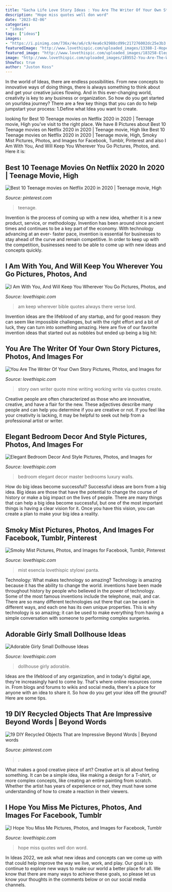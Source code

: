 ```yaml
---
title: "Gacha Life Love Story Ideas : You Are The Writer Of Your Own Story Pictures, Photos, And Images For"
description: "Hope miss quotes well don word"
date: "2023-02-06"
categories:
- "ideas"
tags: ["ideas"]
images:
- "https://i.pinimg.com/736x/4e/a6/c9/4ea6c92988cd99c217276002dc25e3b3.jpg"
featuredImage: "http://www.lovethispic.com/uploaded_images/13388-I-Hope-You-Miss-Me.jpg?2"
featured_image: "http://www.lovethispic.com/uploaded_images/183258-Elegant-Bedroom-Decor-And-Style.jpg"
image: "http://www.lovethispic.com/uploaded_images/189552-You-Are-The-Writer-Of-Your-Own-Story.jpg"
ShowToc: true
author: "Juston Koss"
---
```



In the world of Ideas, there are endless possibilities. From new concepts to innovative ways of doing things, there is always something to think about and get your creative juices flowing. And in this ever-changing world, creativity is key to any business or organization. So how do you get started on yourIdea journey? There are a few key things that you can do to help jumpstart your process: 1.Define what Idea you want to create.

	

		
looking for Best 10 Teenage movies on Netflix 2020 in 2020 | Teenage movie, High you've visit to the right place. We have 8 Pictures about Best 10 Teenage movies on Netflix 2020 in 2020 | Teenage movie, High like Best 10 Teenage movies on Netflix 2020 in 2020 | Teenage movie, High, Smoky Mist Pictures, Photos, and Images for Facebook, Tumblr, Pinterest and also I Am With You, And Will Keep You Wherever You Go Pictures, Photos, and. Here it is:
		
    
## Best 10 Teenage Movies On Netflix 2020 In 2020 | Teenage Movie, High

<img loading=lazy src="https://i.pinimg.com/736x/4e/a6/c9/4ea6c92988cd99c217276002dc25e3b3.jpg" onerror="this.onerror=null;this.src='https://tse3.mm.bing.net/th?id=OIP.isgiNCmB02E5cNCqF7niBAHaLH&amp;pid=15.1';" alt="Best 10 Teenage movies on Netflix 2020 in 2020 | Teenage movie, High">

_Source: pinterest.com_

>teenage. 

	

Invention is the process of coming up with a new idea, whether it is a new product, service, or methodology. Invention has been around since ancient times and continues to be a key part of the economy. With technology advancing at an ever- faster pace, invention is essential for businesses to stay ahead of the curve and remain competitive. In order to keep up with the competition, businesses need to be able to come up with new ideas and concepts quickly.

    
## I Am With You, And Will Keep You Wherever You Go Pictures, Photos, And

<img loading=lazy src="http://www.lovethispic.com/uploaded_images/228982-I-Am-With-You-And-Will-Keep-You-Wherever-You-Go.jpg" onerror="this.onerror=null;this.src='https://tse1.mm.bing.net/th?id=OIP.Qj_gPHlx0YOh8iRJX3uYmAHaNI&amp;pid=15.1';" alt="I Am With You, And Will Keep You Wherever You Go Pictures, Photos, and">

_Source: lovethispic.com_

>am keep wherever bible quotes always there verse lord. 

	

Invention ideas are the lifeblood of any startup, and for good reason: they can seem like impossible challenges, but with the right effort and a bit of luck, they can turn into something amazing. Here are five of our favorite invention ideas that started out as nobbles but ended up being a big hit:

    
## You Are The Writer Of Your Own Story Pictures, Photos, And Images For

<img loading=lazy src="http://www.lovethispic.com/uploaded_images/189552-You-Are-The-Writer-Of-Your-Own-Story.jpg" onerror="this.onerror=null;this.src='https://tse1.mm.bing.net/th?id=OIP.SolpTnL-lkbEVPUUKl9EwgHaLQ&amp;pid=15.1';" alt="You Are The Writer Of Your Own Story Pictures, Photos, and Images for">

_Source: lovethispic.com_

>story own writer quote mine writing working write via quotes create. 

	

Creative people are often characterized as those who are innovative, creative, and have a flair for the new. These adjectives describe many people and can help you determine if you are creative or not. If you feel like your creativity is lacking, it may be helpful to seek out help from a professional artist or writer.

    
## Elegant Bedroom Decor And Style Pictures, Photos, And Images For

<img loading=lazy src="http://www.lovethispic.com/uploaded_images/183258-Elegant-Bedroom-Decor-And-Style.jpg" onerror="this.onerror=null;this.src='https://tse3.mm.bing.net/th?id=OIP.petZtEkxxN31pXY1w7GregHaJ3&amp;pid=15.1';" alt="Elegant Bedroom Decor And Style Pictures, Photos, and Images for">

_Source: lovethispic.com_

>bedroom elegant decor master bedrooms luxury walls. 

	

How do big ideas become successful?
Successful ideas are born from a big idea. Big ideas are those that have the potential to change the course of history or make a big impact on the lives of people. There are many things that can help a big idea become successful, but one of the most important things is having a clear vision for it. Once you have this vision, you can create a plan to make your big idea a reality.

    
## Smoky Mist Pictures, Photos, And Images For Facebook, Tumblr, Pinterest

<img loading=lazy src="https://www.lovethispic.com/uploaded_images/62054-Smoky-Mist.jpg" onerror="this.onerror=null;this.src='https://tse3.mm.bing.net/th?id=OIP.ya-uASbXvN66ZbfS5jx_7wHaLH&amp;pid=15.1';" alt="Smoky Mist Pictures, Photos, and Images for Facebook, Tumblr, Pinterest">

_Source: lovethispic.com_

>mist esencia lovethispic stylowi panta. 

	

Technology: What makes technology so amazing?
Technology is amazing because it has the ability to change the world. inventions have been made throughout history by people who believed in the power of technology. Some of the most famous inventions include the telephone, mail, and car. There are so many different technologies out there that can be used in different ways, and each one has its own unique properties. This is why technology is so amazing; it can be used to make everything from having a simple conversation with someone to performing complex surgeries.

    
## Adorable Girly Small Dollhouse Ideas

<img loading=lazy src="http://www.lovethispic.com/uploaded_images/blogs/36-1415575122-6-1.jpg" onerror="this.onerror=null;this.src='https://tse1.mm.bing.net/th?id=OIP.HCTUeFtFeXZYw4RQL2h9XwHaNK&amp;pid=15.1';" alt="Adorable Girly Small Dollhouse Ideas">

_Source: lovethispic.com_

>dollhouse girly adorable. 

	

Ideas are the lifeblood of any organization, and in today's digital age, they're increasingly hard to come by. That's where online resources come in. From blogs and forums to wikis and social media, there's a place for anyone with an idea to share it. So how do you get your idea off the ground? Here are some tips.

    
## 19 DIY Recycled Objects That Are Impressive Beyond Words | Beyond Words

<img loading=lazy src="https://i.pinimg.com/736x/b6/4e/5e/b64e5e3778dba5590e8de6a35f5a4394.jpg" onerror="this.onerror=null;this.src='https://tse2.mm.bing.net/th?id=OIP.3XbHvIlBTMNdgBeAExiHWwHaLG&amp;pid=15.1';" alt="19 DIY Recycled Objects That are Impressive Beyond Words | Beyond words">

_Source: pinterest.com_

>. 

	

What makes a good creative piece of art?
Creative art is all about feeling something. It can be a simple idea, like making a design for a T-shirt, or more complex concepts, like creating an entire painting from scratch. Whether the artist has years of experience or not, they must have some understanding of how to create a reaction in their viewers.

    
## I Hope You Miss Me Pictures, Photos, And Images For Facebook, Tumblr

<img loading=lazy src="http://www.lovethispic.com/uploaded_images/13388-I-Hope-You-Miss-Me.jpg?2" onerror="this.onerror=null;this.src='https://tse3.mm.bing.net/th?id=OIP.qCOn-SMqo246v3k7BTi79AHaLH&amp;pid=15.1';" alt="I Hope You Miss Me Pictures, Photos, and Images for Facebook, Tumblr">

_Source: lovethispic.com_

>hope miss quotes well don word. 

	

In Ideas 2022, we ask what new ideas and concepts can we come up with that could help improve the way we live, work, and play. Our goal is to continue to explore new ways to make our world a better place for all. We know that there are many ways to achieve these goals, so please let us know your thoughts in the comments below or on our social media channels.

